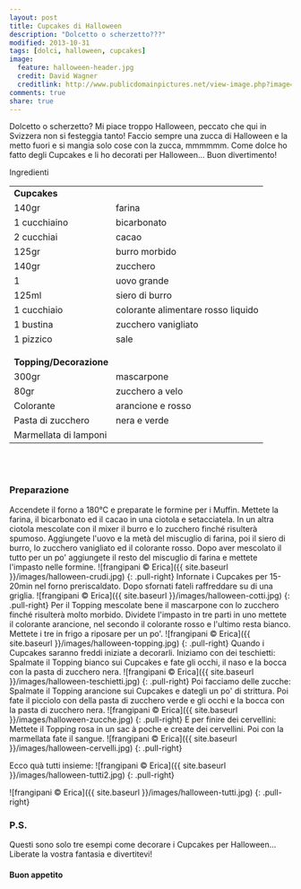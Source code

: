 ```yaml
---
layout: post
title: Cupcakes di Halloween
description: "Dolcetto o scherzetto???"
modified: 2013-10-31
tags: [dolci, halloween, cupcakes]
image:
  feature: halloween-header.jpg
  credit: David Wagner
  creditlink: http://www.publicdomainpictures.net/view-image.php?image=12265&picture=jack-o-lantern-2
comments: true
share: true
---
```


Dolcetto o scherzetto? Mi piace troppo Halloween, peccato che qui in Svizzera non si festeggia tanto! Faccio sempre una zucca di Halloween e la metto fuori e si mangia solo cose con la zucca, mmmmmm. Come dolce ho fatto degli Cupcakes e li ho decorati per Halloween... Buon divertimento!

<div class="ingredients">
  <div class="ingredients-title">Ingredienti</div>
  <table>
    <tbody>
      <tr>
        <td colspan="2"><b>Cupcakes</b></td>
      </tr>
      <tr>
        <td>140gr</td>
        <td>farina</td>
      </tr>
      <tr>
        <td>1 cucchiaino</td>
        <td>bicarbonato</td>
      </tr>
      <tr>
        <td>2 cucchiai</td>
        <td>cacao</td>
      </tr>
      <tr>
        <td>125gr</td>
        <td>burro morbido</td>
      </tr>
      <tr>
        <td>140gr</td>
        <td>zucchero</td>
      </tr>
      <tr>
        <td>1</td>
        <td>uovo grande</td>
      </tr>
      <tr>
        <td>125ml</td>
        <td>siero di burro</td>
      </tr>
      <tr>
        <td>1 cucchiaio</td>
        <td>colorante alimentare rosso liquido</td>
      </tr>
      <tr>
        <td>1 bustina</td>
        <td>zucchero vanigliato</td>
      </tr>
      <tr>
        <td>1 pizzico</td>
        <td>sale</td>
      </tr>
      <tr style="height: 15px;"></tr>
      <tr>          
        <td colspan="2"><b>Topping/Decorazione</b></td>
      </tr>
      <tr>
        <td>300gr</td>
        <td>mascarpone</td>
      </tr>
      <tr>      
        <td>80gr</td>
        <td>zucchero a velo</td>
      </tr>
      <tr>
        <td>Colorante</td>
        <td>arancione e rosso</td>
      </tr>
      <tr>
        <td>Pasta di zucchero</td>
        <td>nera e verde</td>
      </tr>
      <tr>
        <td>Marmellata di lamponi</td>
        <td></td>    
      </tr>
    </tbody>
  </table>
  <br></br>
</div>


<h3>
  <font color="grey">
    <i class="icon-cogs"></i>
  </font> Preparazione
</h3>

Accendete il forno a 180°C e preparate le formine per i Muffin. Mettete la farina, il bicarbonato ed il cacao in una ciotola e setacciatela. In un altra ciotola mescolate con il mixer il burro e lo zucchero finché risulterà spumoso. Aggiungete l'uovo e la metà del miscuglio di farina, poi il siero di burro, lo zucchero vanigliato ed il colorante rosso. Dopo aver mescolato il tutto per un po' aggiungete il resto del miscuglio di farina e mettete l'impasto nelle formine.
![frangipani © Erica]({{ site.baseurl }}/images/halloween-crudi.jpg)
{: .pull-right}
Infornate i Cupcakes per 15-20min nel forno preriscaldato. Dopo sfornati fateli raffreddare su di una griglia.
![frangipani © Erica]({{ site.baseurl }}/images/halloween-cotti.jpg)
{: .pull-right}
Per il Topping mescolate bene il mascarpone con lo zucchero finché risulterà molto morbido. Dividete l'impasto in tre parti in uno mettete il colorante arancione, nel secondo il colorante rosso e l'ultimo resta bianco. Mettete i tre in frigo a riposare per un po'.
![frangipani © Erica]({{ site.baseurl }}/images/halloween-topping.jpg)
{: .pull-right}
Quando i Cupcakes saranno freddi iniziate a decorarli. 
Iniziamo con dei teschietti: Spalmate il Topping bianco sui Cupcakes e fate gli occhi, il naso e la bocca con la pasta di zucchero nera.
![frangipani © Erica]({{ site.baseurl }}/images/halloween-teschietti.jpg)
{: .pull-right}
Poi facciamo delle zucche: Spalmate il Topping arancione sui Cupcakes e dategli un po' di strittura. Poi fate il picciolo con della pasta di zucchero verde e gli occhi e la bocca con la pasta di zucchero nera.
![frangipani © Erica]({{ site.baseurl }}/images/halloween-zucche.jpg)
{: .pull-right}
E per finire dei cervellini: Mettete il Topping rosa in un sac à poche e create dei cervellini. Poi con la marmellata fate il sangue.
![frangipani © Erica]({{ site.baseurl }}/images/halloween-cervelli.jpg)
{: .pull-right}

Ecco quà tutti insieme:
![frangipani © Erica]({{ site.baseurl }}/images/halloween-tutti2.jpg)
{: .pull-right}

![frangipani © Erica]({{ site.baseurl }}/images/halloween-tutti.jpg)
{: .pull-right}



<h3>
  <font color="#FFCC00">
    <i class="icon-lightbulb"></i>
  </font> P.S.
</h3>


Questi sono solo tre esempi come decorare i Cupcakes per Halloween... Liberate la vostra fantasia e divertitevi!

<h4>Buon appetito
  <font color="red">
    <i class="icon-smile"></i>
  </font>
</h4>
